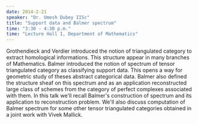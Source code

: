 ```yaml
---
date: 2014-2-21
speaker: "Dr. Umesh Dubey IISc"
title: "Support data and Balmer spectrum"
time: "3:30 - 4:30 p.m." 
time: "Lecture Hall I, Department of Mathematics"
---
```

Grothendieck and Verdier introduced the notion of triangulated
category to extract homological informations. This structure appear in
many branches of Mathematics. Balmer introduced the notion of spectrum of
tensor triangulated category as classifying support data. This opens a way
for geometric study of theses abstract categorical data. Balmer also
defined the structure sheaf on this spectrum and as an application
reconstructed large class of schemes from the category of perfect
complexes associated with them. In this talk we'll recall Balmer's
construction of spectrum and its application to reconstruction problem.
We'll also discuss computation of Balmer spectrum for some other tensor
triangulated categories obtained in a joint work with Vivek Mallick.
